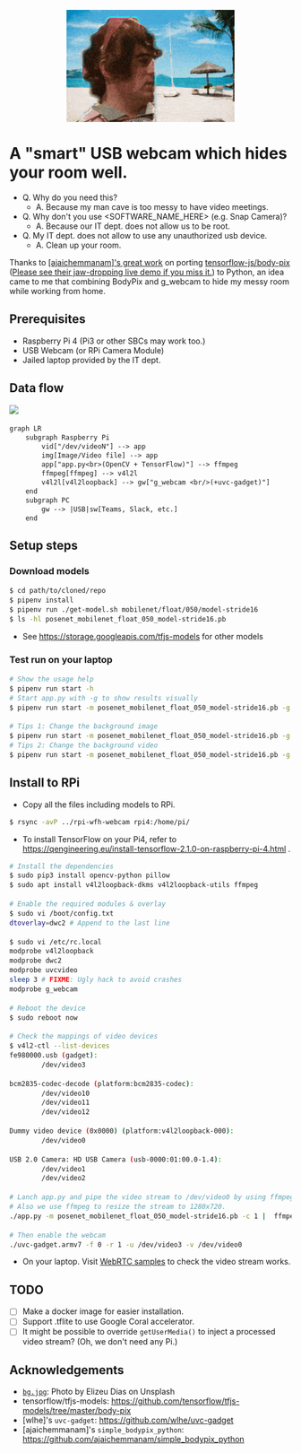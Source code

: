 <p align="center">
  <img align="center" width="300px" height="auto" src="./assets/spam_s.gif">
</p>

# A "smart" USB webcam which hides your room well.

- Q. Why do you need this?
  - A. Because my man cave is too messy to have video meetings.
- Q. Why don't you use <SOFTWARE_NAME_HERE>  (e.g. Snap Camera)?
  - A. Because our IT dept. does not allow us to be root.
- Q. My IT dept. does not allow to use any unauthorized usb device.
  - A. Clean up your room.

Thanks to [[ajaichemmanam]'s great work](https://github.com/ajaichemmanam/simple_bodypix_python) on porting [tensorflow-js/body-pix](https://github.com/tensorflow/tfjs-models/tree/master/body-pix)
 ([Please see their jaw-dropping live demo if you miss it.](https://storage.googleapis.com/tfjs-models/demos/body-pix/index.html)) to Python, 
 an idea came to me that combining BodyPix and g_webcam to hide my messy room while working from home.

## Prerequisites
- Raspberry Pi 4 (Pi3 or other SBCs may work too.)
- USB Webcam (or RPi Camera Module)
- Jailed laptop provided by the IT dept.

## Data flow
[![](https://mermaid.ink/img/eyJjb2RlIjoiZ3JhcGggTFJcbiAgICBzdWJncmFwaCBSYXNwYmVycnkgUGlcbiAgICAgICAgdmlkW1wiL2Rldi92aWRlb05cIl0gLS0-IGFwcFxuICAgICAgICBpbWdbSW1hZ2UvVmlkZW8gZmlsZV0gLS0-IGFwcFxuICAgICAgICBhcHBbXCJhcHAucHk8YnI-KE9wZW5DViArIFRlbnNvckZsb3cpXCJdIC0tPiBmZm1wZWdcbiAgICAgICAgZmZtcGVnW2ZmbXBlZ10gLS0-IHY0bDJsXG4gICAgICAgIHY0bDJsW3Y0bDJsb29wYmFja10gLS0-IGd3W1wiZ193ZWJjYW0gPGJyLz4oK3V2Yy1nYWRnZXQpXCJdXG4gICAgZW5kXG4gICAgc3ViZ3JhcGggUENcbiAgICAgICAgZ3cgLS0-IHxVU0J8c3dbVGVhbXMsIFNsYWNrLCBldGMuXVxuICAgIGVuZFxuIiwibWVybWFpZCI6eyJ0aGVtZSI6ImRlZmF1bHQifSwidXBkYXRlRWRpdG9yIjpmYWxzZX0)](https://mermaid-js.github.io/mermaid-live-editor/#/edit/eyJjb2RlIjoiZ3JhcGggTFJcbiAgICBzdWJncmFwaCBSYXNwYmVycnkgUGlcbiAgICAgICAgdmlkW1wiL2Rldi92aWRlb05cIl0gLS0-IGFwcFxuICAgICAgICBpbWdbSW1hZ2UvVmlkZW8gZmlsZV0gLS0-IGFwcFxuICAgICAgICBhcHBbXCJhcHAucHk8YnI-KE9wZW5DViArIFRlbnNvckZsb3cpXCJdIC0tPiBmZm1wZWdcbiAgICAgICAgZmZtcGVnW2ZmbXBlZ10gLS0-IHY0bDJsXG4gICAgICAgIHY0bDJsW3Y0bDJsb29wYmFja10gLS0-IGd3W1wiZ193ZWJjYW0gPGJyLz4oK3V2Yy1nYWRnZXQpXCJdXG4gICAgZW5kXG4gICAgc3ViZ3JhcGggUENcbiAgICAgICAgZ3cgLS0-IHxVU0J8c3dbVGVhbXMsIFNsYWNrLCBldGMuXVxuICAgIGVuZFxuIiwibWVybWFpZCI6eyJ0aGVtZSI6ImRlZmF1bHQifSwidXBkYXRlRWRpdG9yIjpmYWxzZX0)
```mermaid
graph LR
    subgraph Raspberry Pi
        vid["/dev/videoN"] --> app
        img[Image/Video file] --> app
        app["app.py<br>(OpenCV + TensorFlow)"] --> ffmpeg
        ffmpeg[ffmpeg] --> v4l2l
        v4l2l[v4l2loopback] --> gw["g_webcam <br/>(+uvc-gadget)"]
    end
    subgraph PC
        gw --> |USB|sw[Teams, Slack, etc.]
    end
```

## Setup steps
### Download models
```bash
$ cd path/to/cloned/repo
$ pipenv install 
$ pipenv run ./get-model.sh mobilenet/float/050/model-stride16
$ ls -hl posenet_mobilenet_float_050_model-stride16.pb
```
- See https://storage.googleapis.com/tfjs-models for other models

### Test run on your laptop
```bash
# Show the usage help
$ pipenv run start -h 
# Start app.py with -g to show results visually
$ pipenv run start -m posenet_mobilenet_float_050_model-stride16.pb -g

# Tips 1: Change the background image
$ pipenv run start -m posenet_mobilenet_float_050_model-stride16.pb -g -i awesome_image.jpg
# Tips 2: Change the background video
$ pipenv run start -m posenet_mobilenet_float_050_model-stride16.pb -g -e awesome_video.mp4
```

## Install to RPi
- Copy all the files including models to RPi.
```bash
$ rsync -avP ../rpi-wfh-webcam rpi4:/home/pi/
```

- To install TensorFlow on your Pi4, refer to https://qengineering.eu/install-tensorflow-2.1.0-on-raspberry-pi-4.html .
```bash
# Install the dependencies
$ sudo pip3 install opencv-python pillow
$ sudo apt install v4l2loopback-dkms v4l2loopback-utils ffmpeg

# Enable the required modules & overlay
$ sudo vi /boot/config.txt
dtoverlay=dwc2 # Append to the last line

$ sudo vi /etc/rc.local
modprobe v4l2loopback
modprobe dwc2
modprobe uvcvideo
sleep 3 # FIXME: Ugly hack to avoid crashes
modprobe g_webcam

# Reboot the device
$ sudo reboot now

# Check the mappings of video devices
$ v4l2-ctl --list-devices                                             
fe980000.usb (gadget):
        /dev/video3

bcm2835-codec-decode (platform:bcm2835-codec):
        /dev/video10
        /dev/video11
        /dev/video12

Dummy video device (0x0000) (platform:v4l2loopback-000):
        /dev/video0

USB 2.0 Camera: HD USB Camera (usb-0000:01:00.0-1.4):
        /dev/video1
        /dev/video2

# Lanch app.py and pipe the video stream to /dev/video0 by using ffmpeg.
# Also we use ffmpeg to resize the stream to 1280x720.
./app.py -m posenet_mobilenet_float_050_model-stride16.pb -c 1 |  ffmpeg -s 640x480 -f rawvideo -pix_fmt bgr24 -framerate 10 -i - -s 1280x720 -vf crop=w=640:h=360 -r 10 -f v4l2 -vcodec rawvideo -pix_fmt yuyv422 /dev/video0

# Then enable the webcam
./uvc-gadget.armv7 -f 0 -r 1 -u /dev/video3 -v /dev/video0
```
- On your laptop. Visit [WebRTC samples](https://webrtc.github.io/samples/src/content/getusermedia/resolution/) to check the video stream works.

## TODO
- [ ] Make a docker image for easier installation.
- [ ] Support .tflite to use Google Coral accelerator.
- [ ] It might be possible to override `getUserMedia()` to inject a processed video stream? (Oh, we don't need any Pi.)

## Acknowledgements
- [`bg.jpg`](./bg.jpg): Photo by Elizeu Dias on Unsplash
- tensorflow/tfjs-models: https://github.com/tensorflow/tfjs-models/tree/master/body-pix
- [wlhe]'s `uvc-gadget`: https://github.com/wlhe/uvc-gadget
- [ajaichemmanam]'s `simple_bodypix_python`: https://github.com/ajaichemmanam/simple_bodypix_python